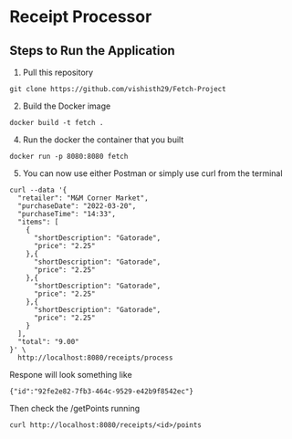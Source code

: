 # Receipt Processor

## Steps to Run the Application

1. Pull this repository 
```
git clone https://github.com/vishisth29/Fetch-Project
```
2. Build the Docker image

```
docker build -t fetch .
```

4. Run the docker the container that you built

```
docker run -p 8080:8080 fetch
```

5. You can now use either Postman or simply use curl from the terminal

```
curl --data '{
  "retailer": "M&M Corner Market",
  "purchaseDate": "2022-03-20",
  "purchaseTime": "14:33",
  "items": [
    {
      "shortDescription": "Gatorade",
      "price": "2.25"
    },{
      "shortDescription": "Gatorade",
      "price": "2.25"
    },{
      "shortDescription": "Gatorade",
      "price": "2.25"
    },{
      "shortDescription": "Gatorade",
      "price": "2.25"
    }
  ],
  "total": "9.00"
}' \
  http://localhost:8080/receipts/process
```

Respone will look something like 
```
{"id":"92fe2e82-7fb3-464c-9529-e42b9f8542ec"}
```
Then check the /getPoints running 
```
curl http://localhost:8080/receipts/<id>/points
```
